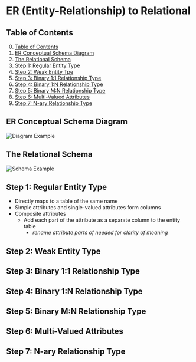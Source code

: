 # ER (Entity-Relationship) to Relational

## Table of Contents

0. [Table of Contents](#table-of-contents)
1. [ER Conceptual Schema Diagram](#er-conceptual-schema-diagram)
2. [The Relational Schema](#the-relational-schema)
3. [Step 1: Regular Entity Type](#step-1-regular-entity-type)
4. [Step 2: Weak Entity Tpe](#step-2-weak-entity-type)
5. [Step 3: Binary 1:1 Relationship Type](#step-3-binary-11-relationship-type)
6. [Step 4: Binary 1:N Relationship Type](#step-4-binary-1n-relationship-type)
7. [Step 5: Binary M:N Relationship Type](#step-5-binary-mn-relationship-type)
8. [Step 6: Multi-Valued Attributes](#step-6-multi-valued-attributes)
9. [Step 7: N-ary Relationship Type](#step-7-n-ary-relationship-type)

## ER Conceptual Schema Diagram

![Diagram Example](https://i.sstatic.net/RXBm7.jpg)

## The Relational Schema

![Schema Example](https://media.geeksforgeeks.org/wp-content/uploads/20240607132341/Relation_Schema.png)

## Step 1: Regular Entity Type

- Directly maps to a table of the same name
- Simple attributes and single-valued attributes form columns
- Composite attributes
    - Add each part of the attribute as a separate column to the entity table
        - *rename attribute parts of needed for clarity of meaning*

## Step 2: Weak Entity Type

## Step 3: Binary 1:1 Relationship Type

## Step 4: Binary 1:N Relationship Type

## Step 5: Binary M:N Relationship Type

## Step 6: Multi-Valued Attributes

## Step 7: N-ary Relationship Type
